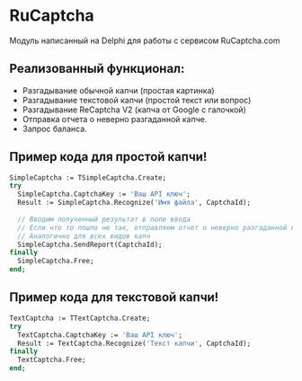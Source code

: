 # RuCaptcha

Модуль написанный на Delphi для работы с сервисом RuCaptcha.com

## Реализованный функционал:
- Разгадывание обычной капчи (простая картинка)
- Разгадывание текстовой капчи (простой текст или вопрос)
- Разгадывание ReCaptcha V2 (капча от Google с галочкой)
- Отправка отчета о неверно разгаданной капче.
- Запрос баланса.

## Пример кода для простой капчи!
```pascal
SimpleCaptcha := TSimpleCaptcha.Create;
try
  SimpleCaptcha.CaptchaKey := 'Ваш API ключ';
  Result := SimpleCaptcha.Recognize('Имя файла', CaptchaId);
  
  // Вводим полученный результат в поле ввода
  // Если что то пошло не так, отправляем отчет о неверно разгаданной капче
  // Аналогично для всех видов капч
  SimpleCaptcha.SendReport(CaptchaId);
finally
  SimpleCaptcha.Free;
end;
```

## Пример кода для текстовой капчи!
```pascal
TextCaptcha := TTextCaptcha.Create;
try
  TextCaptcha.CaptchaKey := 'Ваш API ключ';
  Result := TextCaptcha.Recognize('Текст капчи', CaptchaId);
finally
  TextCaptcha.Free;
end;
```
